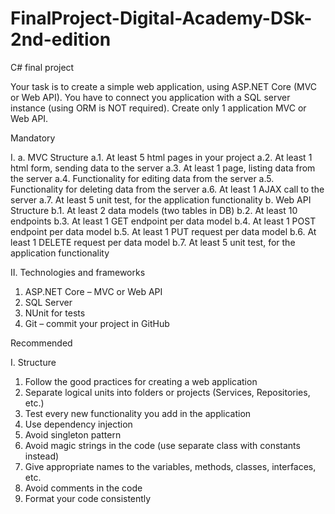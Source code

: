 # FinalProject-Digital-Academy-DSk-2nd-edition
C# final project 

Your task is to create a simple web application, using ASP.NET Core (MVC or Web API). You have to connect you application with a SQL server instance (using ORM is NOT required). 
Create only 1 application MVC or Web API.

Mandatory

I. 
a. MVC Structure
a.1. At least 5 html pages in your project
a.2. At least 1 html form, sending data to the server
a.3. At least 1 page, listing data from the server
a.4. Functionality for editing data from the server
a.5. Functionality for deleting data from the server
a.6. At least 1 AJAX call to the server
a.7. At least 5 unit test, for the application functionality
b. Web API Structure
b.1.  At least 2 data models (two tables in DB)
b.2. At least 10 endpoints
b.3. At least 1 GET endpoint per data model
b.4. At least 1 POST endpoint per data model
b.5. At least 1 PUT request per data model
b.6. At least 1 DELETE request per data model
b.7. At least 5 unit test, for the application functionality

II. Technologies and frameworks
1. ASP.NET Core – MVC or Web API
2. SQL Server 
3. NUnit for tests
4. Git – commit your project in GitHub

Recommended

I. Structure
1. Follow the good practices for creating a web application
2. Separate logical units into folders or projects (Services, Repositories, etc.)
3. Test every new functionality you add in the application
4. Use dependency injection
5. Avoid singleton pattern
6. Avoid magic strings in the code (use separate class with constants instead)
7. Give appropriate names to the variables, methods, classes, interfaces, etc.
8. Avoid comments in the code
9. Format your code consistently 
